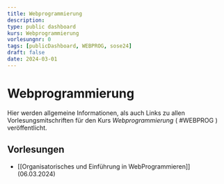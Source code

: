 ```yaml
---
title: Webprogrammierung
description: 
type: public dashboard
kurs: Webprogrammierung
vorlesungnr: 0
tags: [publicDashboard, WEBPROG, sose24]
draft: false
date: 2024-03-01
---
```


# Webprogrammierung

Hier werden allgemeine Informationen, als auch Links zu allen Vorlesungsmitschriften für den Kurs *Webprogrammierung* ( #WEBPROG ) veröffentlicht. 

## Vorlesungen

- [[Organisatorisches und Einführung in WebProgrammieren]] (06.03.2024)